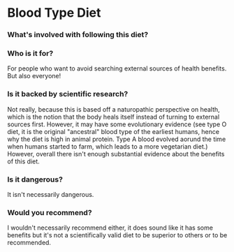 # Blood Type Diet
### What's involved with following this diet? 

### Who is it for? 
For people who want to avoid searching external sources of health benefits. But also everyone! 
### Is it backed by scientific research? 
Not really, because this is based off a naturopathic perspective on health, which is the notion that the body heals itself instead of turning to external sources first. 
However, it may have some evolutionary evidence (see type O diet, it is the original "ancestral" blood type of the earliest humans, hence why the diet is high in animal protein. Type A blood evolved aorund the time when humans started to farm, which leads to a more vegetarian diet.)
However, overall there isn't enough substantial evidence about the benefits of this diet. 
### Is it dangerous? 
It isn't necessarily dangerous. 
### Would you recommend? 
I wouldn't necessarily recommend either, it does sound like it has some benefits but it's not a scientifically valid diet to be superior to others or to be recommended. 